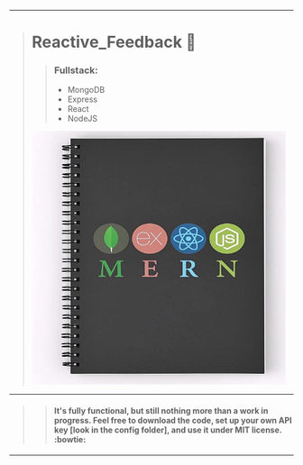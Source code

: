 ___
> # Reactive_Feedback :email:
> > ### Fullstack: 
> > * MongoDB
> > * Express
> > * React
> > * NodeJS
> <img src="https://github.com/BiggaHD/Reactive_Feedback/blob/master/MERN_stack.JPG" height="450" width="450">
___

> > #### It's fully functional, but still nothing more than a work in progress. Feel free to download the code, set up your own API key [look in the config folder], and use it under MIT license. :bowtie:
___
